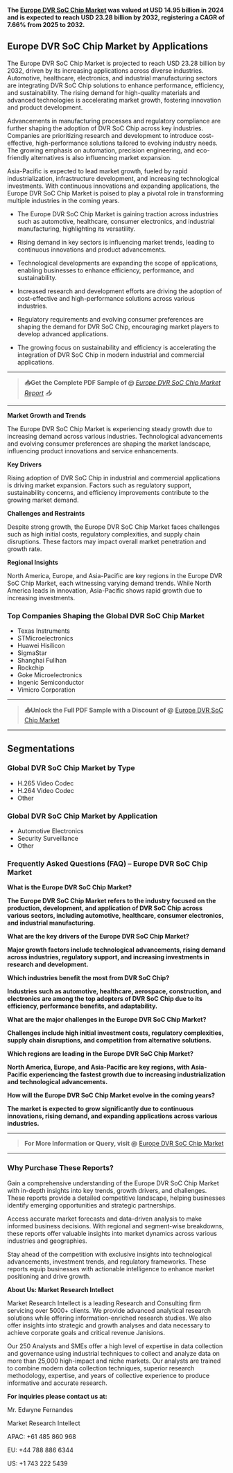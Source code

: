 <p><strong>The <a href="https://www.marketresearchintellect.com/download-sample/?rid=1043250&amp;utm_source=Pulse-April-Europe&amp;utm_medium=852">Europe DVR SoC Chip Market</a> was valued at USD 14.95 billion in 2024 and is expected to reach USD 23.28 billion by 2032, registering a CAGR of 7.66% from 2025 to 2032.</strong></p><h2>Europe DVR SoC Chip Market by Applications&nbsp;</h2><p><p>The Europe DVR SoC Chip Market is projected to reach USD 23.28 billion by 2032, driven by its increasing applications across diverse industries. Automotive, healthcare, electronics, and industrial manufacturing sectors are integrating DVR SoC Chip solutions to enhance performance, efficiency, and sustainability. The rising demand for high-quality materials and advanced technologies is accelerating market growth, fostering innovation and product development.</p><p>Advancements in manufacturing processes and regulatory compliance are further shaping the adoption of DVR SoC Chip across key industries. Companies are prioritizing research and development to introduce cost-effective, high-performance solutions tailored to evolving industry needs. The growing emphasis on automation, precision engineering, and eco-friendly alternatives is also influencing market expansion.</p><p>Asia-Pacific is expected to lead market growth, fueled by rapid industrialization, infrastructure development, and increasing technological investments. With continuous innovations and expanding applications, the Europe DVR SoC Chip Market is poised to play a pivotal role in transforming multiple industries in the coming years.</p></p><ul><li><p>The Europe DVR SoC Chip Market is gaining traction across industries such as automotive, healthcare, consumer electronics, and industrial manufacturing, highlighting its versatility.</p></li><li><p>Rising demand in key sectors is influencing market trends, leading to continuous innovations and product advancements.</p></li><li><p>Technological developments are expanding the scope of applications, enabling businesses to enhance efficiency, performance, and sustainability.</p></li><li><p>Increased research and development efforts are driving the adoption of cost-effective and high-performance solutions across various industries.</p></li><li><p>Regulatory requirements and evolving consumer preferences are shaping the demand for DVR SoC Chip, encouraging market players to develop advanced applications.</p></li><li><p>The growing focus on sustainability and efficiency is accelerating the integration of DVR SoC Chip in modern industrial and commercial applications.</p></li></ul><hr /><blockquote><p><strong><span class="font-[700]">📥Get the Complete PDF Sample of @ </span></strong><em><span class="font-[700]"><a href="https://www.marketresearchintellect.com/download-sample/?rid=1043250&amp;utm_source=Pulse-April-Europe&amp;utm_medium=852" target="_blank" data-tracking-control-name="article-ssr-frontend-pulse_little-text-block" data-tracking-will-navigate="" data-test-link="">Europe DVR SoC Chip Market Report</a>&nbsp;📥</span></em></p></blockquote><hr /><p class="" data-start="77" data-end="360"><strong data-start="77" data-end="105">Market Growth and Trends</strong></p><p class="" data-start="77" data-end="360">The Europe DVR SoC Chip Market is experiencing steady growth due to increasing demand across various industries. Technological advancements and evolving consumer preferences are shaping the market landscape, influencing product innovations and service enhancements.</p><p class="" data-start="362" data-end="606"><strong data-start="362" data-end="377">Key Drivers</strong></p><p class="" data-start="362" data-end="606">Rising adoption of DVR SoC Chip in industrial and commercial applications is driving market expansion. Factors such as regulatory support, sustainability concerns, and efficiency improvements contribute to the growing market demand.</p><p class="" data-start="608" data-end="849"><strong data-start="608" data-end="637">Challenges and Restraints</strong></p><p class="" data-start="608" data-end="849">Despite strong growth, the Europe DVR SoC Chip Market faces challenges such as high initial costs, regulatory complexities, and supply chain disruptions. These factors may impact overall market penetration and growth rate.</p><p class="" data-start="851" data-end="1095"><strong data-start="851" data-end="872">Regional Insights</strong></p><p class="" data-start="851" data-end="1095">North America, Europe, and Asia-Pacific are key regions in the Europe DVR SoC Chip Market, each witnessing varying demand trends. While North America leads in innovation, Asia-Pacific shows rapid growth due to increasing investments.</p><p><h3>Top Companies Shaping the Global DVR SoC Chip Market </h3><ul><li>Texas Instruments</li><li>STMicroelectronics</li><li>Huawei Hisilicon</li><li>SigmaStar</li><li>Shanghai Fullhan</li><li>Rockchip</li><li>Goke Microelectronics</li><li>Ingenic Semiconductor</li><li>Vimicro Corporation</li></ul></p><hr /><blockquote><p><strong>📥Unlock the Full PDF Sample with a Discount of @</strong> <a href="https://www.marketresearchintellect.com/ask-for-discount/?rid=1043250&amp;utm_source=Pulse-April-Europe&amp;utm_medium=852">Europe DVR SoC Chip Market</a></p></blockquote><hr /><p><h2>Segmentations</h2><h3>Global DVR SoC Chip Market by Type</h3><ul><li>H.265 Video Codec</li><li>H.264 Video Codec</li><li>Other</li></ul><h3>Global DVR SoC Chip Market by Application</h3><ul><li>Automotive Electronics</li><li>Security Surveillance</li><li>Other</li></ul></p><h3><strong>Frequently Asked Questions (FAQ) &ndash; Europe DVR SoC Chip Market</strong></h3><p><strong>What is the Europe DVR SoC Chip Market?</strong></p><p><strong>The Europe DVR SoC Chip Market refers to the industry focused on the production, development, and application of DVR SoC Chip across various sectors, including automotive, healthcare, consumer electronics, and industrial manufacturing.</strong></p><p><strong>What are the key drivers of the Europe DVR SoC Chip Market?</strong></p><p><strong>Major growth factors include technological advancements, rising demand across industries, regulatory support, and increasing investments in research and development.</strong></p><p><strong>Which industries benefit the most from DVR SoC Chip?</strong></p><p><strong>Industries such as automotive, healthcare, aerospace, construction, and electronics are among the top adopters of DVR SoC Chip due to its efficiency, performance benefits, and adaptability.</strong></p><p><strong>What are the major challenges in the Europe DVR SoC Chip Market?</strong></p><p><strong>Challenges include high initial investment costs, regulatory complexities, supply chain disruptions, and competition from alternative solutions.</strong></p><p><strong>Which regions are leading in the Europe DVR SoC Chip Market?</strong></p><p><strong>North America, Europe, and Asia-Pacific are key regions, with Asia-Pacific experiencing the fastest growth due to increasing industrialization and technological advancements.</strong></p><p><strong>How will the Europe DVR SoC Chip Market evolve in the coming years?</strong></p><p><strong>The market is expected to grow significantly due to continuous innovations, rising demand, and expanding applications across various industries.</strong></p><hr /><blockquote><p><span class="font-[700]"><strong>For More Information or Query, visit&nbsp;@</strong>&nbsp;</span><span class="font-[700]"><a href="https://www.marketresearchintellect.com/product/dvr-soc-chip-market/?utm_source=Linkedin&utm_medium=852" target="_blank" data-tracking-control-name="article-ssr-frontend-pulse_little-text-block" data-tracking-will-navigate="" data-test-link="">Europe DVR SoC Chip Market</a></span></p></blockquote><hr /><h3><strong data-start="0" data-end="31">Why Purchase These Reports?</strong></h3><p class="" data-start="35" data-end="297">Gain a comprehensive understanding of the Europe DVR SoC Chip Market with in-depth insights into key trends, growth drivers, and challenges. These reports provide a detailed competitive landscape, helping businesses identify emerging opportunities and strategic partnerships.</p><p class="" data-start="299" data-end="540">Access accurate market forecasts and data-driven analysis to make informed business decisions. With regional and segment-wise breakdowns, these reports offer valuable insights into market dynamics across various industries and geographies.</p><p class="" data-start="542" data-end="784">Stay ahead of the competition with exclusive insights into technological advancements, investment trends, and regulatory frameworks. These reports equip businesses with actionable intelligence to enhance market positioning and drive growth.</p><p><strong><span class="font-[700]">About Us: Market Research Intellect</span></strong></p><p><span class="">Market Research Intellect is a leading Research and Consulting firm servicing over 5000+ clients. We provide advanced analytical research solutions while offering information-enriched research studies.&nbsp;</span>We also offer insights into strategic and growth analyses and data necessary to achieve corporate goals and critical revenue Janisions.</p><p><span class="">Our 250 Analysts and SMEs offer a high level of expertise in data collection and governance using industrial techniques to collect and analyze data on more than 25,000 high-impact and niche markets. Our analysts are trained to combine modern data collection techniques, superior research methodology, expertise, and years of collective experience to produce informative and accurate research.</span></p><p><strong>For inquiries please contact us at:</strong></p><p>Mr. Edwyne Fernandes</p><p>Market Research Intellect</p><p>APAC: +61 485 860 968</p><p>EU: +44 788 886 6344</p><p>US: +1 743 222 5439</p>
